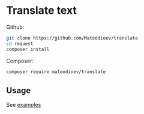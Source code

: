 # Translate text


Github:

```bash
git clone https://github.com/Mateodioev/translate
cd request
composer install
```

Composer:

```bash
composer require mateodioev/translate
```

## Usage

See [examples](examples.php)